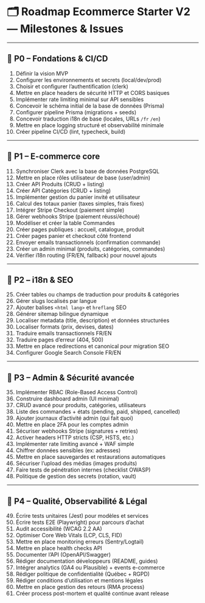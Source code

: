 # 🗂 Roadmap Ecommerce Starter V2 — Milestones & Issues

---

## 📌 P0 – Fondations & CI/CD

1. Définir la vision MVP 
2. Configurer les environnements et secrets (local/dev/prod)
3. Choisir et configurer l’authentification (clerk)
4. Mettre en place headers de sécurité HTTP et CORS basiques
5. Implémenter rate limiting minimal sur API sensibles
6. Concevoir le schéma initial de la base de données (Prisma)
7. Configurer pipeline Prisma (migrations + seeds)
8. Concevoir traduction i18n de base (locales, URLs `/fr` `/en`)
9. Mettre en place logging structuré et observabilité minimale
10. Créer pipeline CI/CD (lint, typecheck, build)

---

## 📌 P1 – E-commerce core

11. Synchroniser Clerk avec la base de données PostgreSQL
12. Mettre en place rôles utilisateur de base (user/admin)
13. Créer API Produits (CRUD + listing)
14. Créer API Catégories (CRUD + listing)
15. Implémenter gestion du panier invité et utilisateur
16. Calcul des totaux panier (taxes simples, frais fixes)
17. Intégrer Stripe Checkout (paiement simple)
18. Gérer webhooks Stripe (paiement réussi/échoué)
19. Modéliser et créer la table Commandes
20. Créer pages publiques : accueil, catalogue, produit
21. Créer pages panier et checkout côté frontend
22. Envoyer emails transactionnels (confirmation commande)
23. Créer un admin minimal (produits, catégories, commandes)
24. Vérifier i18n routing (FR/EN, fallback) pour nouvel ajouts

---

## 📌 P2 – i18n & SEO

25. Créer tables ou champs de traduction pour produits & catégories
26. Gérer slugs localisés par langue
27. Ajouter balises `<html lang>` et `hreflang` SEO
28. Générer sitemap bilingue dynamique
29. Localiser metadata (title, description) et données structurées
30. Localiser formats (prix, devises, dates)
31. Traduire emails transactionnels FR/EN
32. Traduire pages d’erreur (404, 500)
33. Mettre en place redirections et canonical pour migration SEO
34. Configurer Google Search Console FR/EN

---

## 📌 P3 – Admin & Sécurité avancée

35. Implémenter RBAC (Role-Based Access Control)
36. Construire dashboard admin (UI minimal)
37. CRUD avancé pour produits, catégories, utilisateurs
38. Liste des commandes + états (pending, paid, shipped, cancelled)
39. Ajouter journaux d’activité admin (qui fait quoi)
40. Mettre en place 2FA pour les comptes admin
41. Sécuriser webhooks Stripe (signatures + retries)
42. Activer headers HTTP stricts (CSP, HSTS, etc.)
43. Implémenter rate limiting avancé + WAF simple
44. Chiffrer données sensibles (ex: adresses)
45. Mettre en place sauvegardes et restaurations automatiques
46. Sécuriser l’upload des médias (images produits)
47. Faire tests de pénétration internes (checklist OWASP)
48. Politique de gestion des secrets (rotation, vault)

---

## 📌 P4 – Qualité, Observabilité & Légal

49. Écrire tests unitaires (Jest) pour modèles et services
50. Écrire tests E2E (Playwright) pour parcours d’achat
51. Audit accessibilité (WCAG 2.2 AA)
52. Optimiser Core Web Vitals (LCP, CLS, FID)
53. Mettre en place monitoring erreurs (Sentry/Logtail)
54. Mettre en place health checks API
55. Documenter l’API (OpenAPI/Swagger)
56. Rédiger documentation développeurs (README, guides)
57. Intégrer analytics (GA4 ou Plausible) + events e-commerce
58. Rédiger politique de confidentialité (Québec + RGPD)
59. Rédiger conditions d’utilisation et mentions légales
60. Mettre en place gestion des retours (RMA process)
61. Créer process post-mortem et qualité continue avant release
